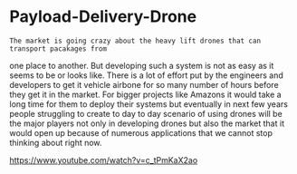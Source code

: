 # Payload-Delivery-Drone

    The market is going crazy about the heavy lift drones that can transport pacakages from
  one place to another. But developing such a system is not as easy as it seems to be or 
  looks like. There is a lot of effort put by the engineers and developers to get it vehicle
  airbone for so many number of hours before they get it in the market.
    For bigger projects like Amazons it would take a long time for them to deploy their systems
  but eventually in next few years people struggling to create to day to day scenario of using 
  drones will be the major players not only in developing drones but also the market that it 
  would open up because of numerous applications that we cannot stop thinking about right now.
  

https://www.youtube.com/watch?v=c_tPmKaX2ao
